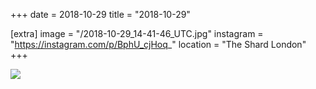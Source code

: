 +++
date = 2018-10-29
title = "2018-10-29"

[extra]
image = "/2018-10-29_14-41-46_UTC.jpg"
instagram = "https://instagram.com/p/BphU_cjHoq_"
location = "The Shard London"
+++

<img src="/2018-10-29_14-41-46_UTC.jpg" />
